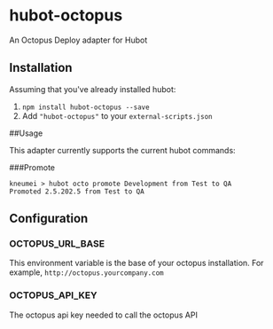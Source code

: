 # hubot-octopus

An Octopus Deploy adapter for Hubot

## Installation

Assuming that you've already installed hubot:

1. `npm install hubot-octopus --save`
2. Add `"hubot-octopus"` to your `external-scripts.json`

##Usage

This adapter currently supports the current hubot commands:

###Promote
```
kneumei > hubot octo promote Development from Test to QA
Promoted 2.5.202.5 from Test to QA
```

## Configuration

### OCTOPUS_URL_BASE
This environment variable is the base of your octopus installation. For example, `http://octopus.yourcompany.com`

### OCTOPUS_API_KEY
The octopus api key needed to call the octopus API

